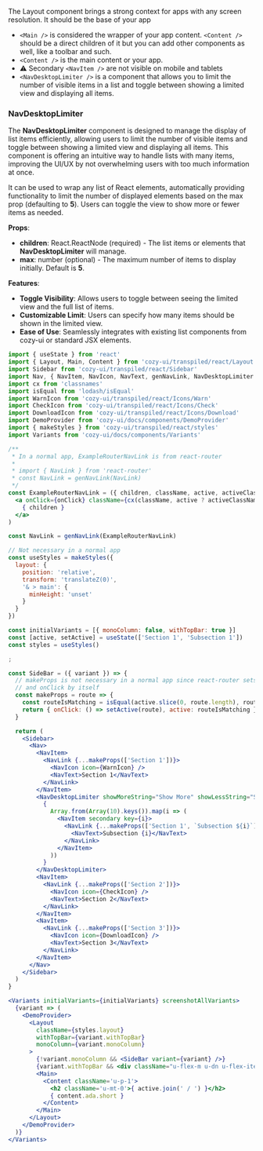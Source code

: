 The Layout component brings a strong context for apps with any screen resolution. It should be the base of your app

* `<Main />` is considered the wrapper of your app content. `<Content />` should be a direct children of it but you can add other components as well, like a toolbar and such.
* `<Content />` is the main content or your app.
* ⚠️ Secondary `<NavItem />` are not visible on mobile and tablets
* `<NavDesktopLimiter />` is a component that allows you to limit the number of visible items in a list and toggle between showing a limited view and displaying all items.

### NavDesktopLimiter

The **NavDesktopLimiter** component is designed to manage the display of list items efficiently, allowing users to limit the number of visible items and toggle between showing a limited view and displaying all items. This component is offering an intuitive way to handle lists with many items, improving the UI/UX by not overwhelming users with too much information at once.

It can be used to wrap any list of React elements, automatically providing functionality to limit the number of displayed elements based on the max prop (defaulting to **5**). Users can toggle the view to show more or fewer items as needed.

**Props**:

* **children**: React.ReactNode (required) - The list items or elements that **NavDesktopLimiter** will manage.
* **max**: number (optional) - The maximum number of items to display initially. Default is **5**.

**Features**:

* **Toggle Visibility**: Allows users to toggle between seeing the limited view and the full list of items.
* **Customizable Limit**: Users can specify how many items should be shown in the limited view.
* **Ease of Use**: Seamlessly integrates with existing list components from cozy-ui or standard JSX elements.

```jsx
import { useState } from 'react'
import { Layout, Main, Content } from 'cozy-ui/transpiled/react/Layout'
import Sidebar from 'cozy-ui/transpiled/react/Sidebar'
import Nav, { NavItem, NavIcon, NavText, genNavLink, NavDesktopLimiter } from 'cozy-ui/transpiled/react/Nav'
import cx from 'classnames'
import isEqual from 'lodash/isEqual'
import WarnIcon from 'cozy-ui/transpiled/react/Icons/Warn'
import CheckIcon from 'cozy-ui/transpiled/react/Icons/Check'
import DownloadIcon from 'cozy-ui/transpiled/react/Icons/Download'
import DemoProvider from 'cozy-ui/docs/components/DemoProvider'
import { makeStyles } from 'cozy-ui/transpiled/react/styles'
import Variants from 'cozy-ui/docs/components/Variants'

/**
 * In a normal app, ExampleRouterNavLink is from react-router
 *
 * import { NavLink } from 'react-router'
 * const NavLink = genNavLink(NavLink)
 */
const ExampleRouterNavLink = ({ children, className, active, activeClassName, onClick }) => (
  <a onClick={onClick} className={cx(className, active ? activeClassName : null)}>
    { children }
  </a>
)

const NavLink = genNavLink(ExampleRouterNavLink)

// Not necessary in a normal app
const useStyles = makeStyles({
  layout: {
    position: 'relative',
    transform: 'translateZ(0)',
    '& > main': {
      minHeight: 'unset'
    }
  }
})

const initialVariants = [{ monoColumn: false, withTopBar: true }]
const [active, setActive] = useState(['Section 1', 'Subsection 1'])
const styles = useStyles()

;

const SideBar = ({ variant }) => {
  // makeProps is not necessary in a normal app since react-router sets active
  // and onClick by itself
  const makeProps = route => {
    const routeIsMatching = isEqual(active.slice(0, route.length), route)
    return { onClick: () => setActive(route), active: routeIsMatching }
  }

  return (
    <Sidebar>
      <Nav>
        <NavItem>
          <NavLink {...makeProps(['Section 1'])}>
            <NavIcon icon={WarnIcon} />
            <NavText>Section 1</NavText>
          </NavLink>
        </NavItem>
        <NavDesktopLimiter showMoreString="Show More" showLessString="Show Less">
          {
            Array.from(Array(10).keys()).map(i => (
              <NavItem secondary key={i}>
                <NavLink {...makeProps(['Section 1', `Subsection ${i}`])}>
                  <NavText>Subsection {i}</NavText>
                </NavLink>
              </NavItem>
            ))
          }
        </NavDesktopLimiter>
        <NavItem>
          <NavLink {...makeProps(['Section 2'])}>
            <NavIcon icon={CheckIcon} />
            <NavText>Section 2</NavText>
          </NavLink>
        </NavItem>
        <NavItem>
          <NavLink {...makeProps(['Section 3'])}>
            <NavIcon icon={DownloadIcon} />
            <NavText>Section 3</NavText>
          </NavLink>
        </NavItem>
      </Nav>
    </Sidebar>
  )
}

<Variants initialVariants={initialVariants} screenshotAllVariants>
  {variant => (
    <DemoProvider>
      <Layout
        className={styles.layout}
        withTopBar={variant.withTopBar}
        monoColumn={variant.monoColumn}
      >
        {!variant.monoColumn && <SideBar variant={variant} />}
        {variant.withTopBar && <div className="u-flex-m u-dn u-flex-items-center u-pos-absolute u-top-0 u-w-100" style={{ height: '48px', backgroundColor: 'var(--defaultBackgroundColor)' }}>Fake TopBar</div>}
        <Main>
          <Content className='u-p-1'>
            <h2 className='u-mt-0'>{ active.join(' / ') }</h2>
            { content.ada.short }
          </Content>
        </Main>
      </Layout>
    </DemoProvider>
  )}
</Variants>
```
